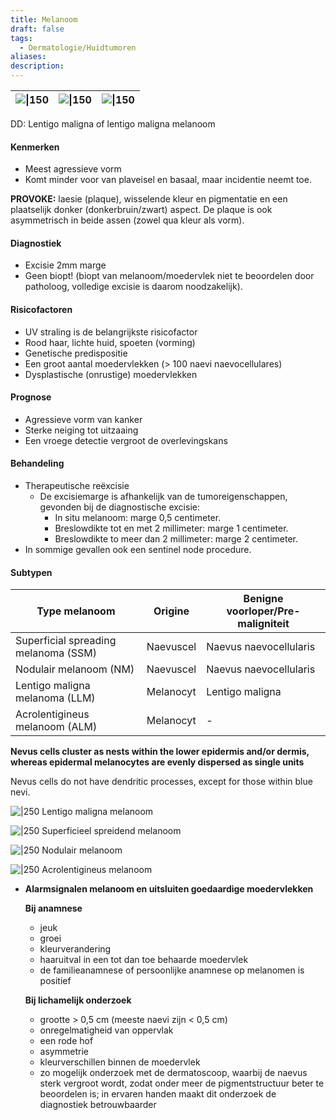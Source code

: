 ```yaml
---
title: Melanoom
draft: false
tags:
  - Dermatologie/Huidtumoren
aliases: 
description:
---
```


| ![\|150](https://i.imgur.com/V2DYqui.png) | ![\|150](https://i.imgur.com/4Arf6Vx.png) | ![\|150](https://i.imgur.com/2ydgG7U.png) |
| ---- | ---- | ---- |








DD: Lentigo maligna of lentigo maligna melanoom

#### Kenmerken

- Meest agressieve vorm
- Komt minder voor van plaveisel en basaal, maar incidentie neemt toe.

**PROVOKE:** laesie (plaque), wisselende kleur en pigmentatie en een plaatselijk donker (donkerbruin/zwart) aspect. De plaque is ook asymmetrisch in beide assen (zowel qua kleur als vorm). 

#### Diagnostiek

- Excisie 2mm marge
- Geen biopt! (biopt van melanoom/moedervlek niet te beoordelen door patholoog, volledige excisie is daarom noodzakelijk).

#### Risicofactoren

- UV straling is de belangrijkste risicofactor
- Rood haar, lichte huid, spoeten (vorming)
- Genetische predispositie
- Een groot aantal moedervlekken (> 100 naevi naevocellulares)
- Dysplastische (onrustige) moedervlekken

#### Prognose

- Agressieve vorm van kanker
- Sterke neiging tot uitzaaing
- Een vroege detectie vergroot de overlevingskans

#### Behandeling
- Therapeutische reëxcisie
    - De excisiemarge is afhankelijk van de tumoreigenschappen, gevonden bij de diagnostische excisie:
        - In situ melanoom: marge 0,5 centimeter.
        - Breslowdikte tot en met 2 millimeter: marge 1 centimeter.
        - Breslowdikte to meer dan 2 millimeter: marge 2 centimeter.
- In sommige gevallen ook een sentinel node procedure.

#### Subtypen

| Type melanoom | Origine | Benigne voorloper/Pre-maligniteit |
| --- | --- | --- |
| Superficial spreading melanoma (SSM) | Naevuscel | Naevus naevocellularis |
| Nodulair melanoom (NM) | Naevuscel | Naevus naevocellularis |
| Lentigo maligna melanoma (LLM) | Melanocyt | Lentigo maligna |
| Acrolentigineus melanoom (ALM) | Melanocyt | - |

**Nevus cells cluster as nests within the lower epidermis and/or dermis, whereas epidermal melanocytes are evenly dispersed as single units**

Nevus cells do not have dendritic processes, except for those within blue nevi.


![|250](https://i.imgur.com/rrxQUf3.png)
Lentigo maligna melanoom

![|250](https://i.imgur.com/cfJ4Jh7.png)
Superficieel spreidend melanoom

![|250](https://i.imgur.com/pX7cAo6.png)
Nodulair melanoom


![|250](https://i.imgur.com/7jJDDuJ.png)
Acrolentigineus melanoom


- **Alarmsignalen melanoom en uitsluiten goedaardige moedervlekken**
    
    **Bij anamnese**
    
    - jeuk
    - groei
    - kleurverandering
    - haaruitval in een tot dan toe behaarde moedervlek
    - de familieanamnese of persoonlijke anamnese op melanomen is positief
    
    **Bij lichamelijk onderzoek**
    
    - grootte > 0,5 cm (meeste naevi zijn < 0,5 cm)
    - onregelmatigheid van oppervlak
    - een rode hof
    - asymmetrie
    - kleurverschillen binnen de moedervlek
    - zo mogelijk onderzoek met de dermatoscoop, waarbij de naevus sterk vergroot wordt, zodat onder meer de pigmentstructuur beter te beoordelen is; in ervaren handen maakt dit onderzoek de diagnostiek betrouwbaarder